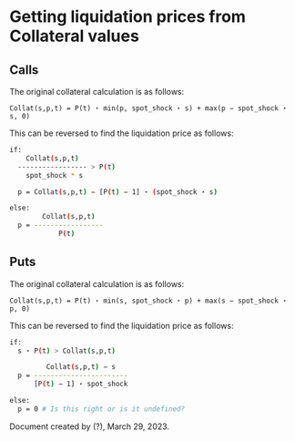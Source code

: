 # Getting liquidation prices from Collateral values

## Calls

The original collateral calculation is as follows:

`Collat(s,p,t) = P(t) ⋆ min(p, spot_shock ⋆ s) + max(p − spot_shock ⋆ s, 0)`

This can be reversed to find the liquidation price as follows:

```sh
if:
    Collat(s,p,t)
  ----------------- > P(t)
    spot_shock * s

  p = Collat(s,p,t) − [P(t) − 1] ⋆ (spot_shock ⋆ s)

else:
        Collat(s,p,t)
  p = -----------------
            P(t)
```

## Puts

The original collateral calculation is as follows:

`Collat(s,p,t) = P(t) ⋆ min(s, spot_shock ⋆ p) + max(s − spot_shock ⋆ p, 0)`

This can be reversed to find the liquidation price as follows:

```sh
if:
  s ⋆ P(t) > Collat(s,p,t)

         Collat(s,p,t) − s
  p = -----------------------
      [P(t) − 1] ⋆ spot_shock

else:
  p = 0 # Is this right or is it undefined?
```

Document created by (?), March 29, 2023.
